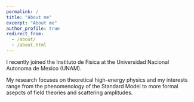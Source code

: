 ```yaml
---
permalink: /
title: "About me"
excerpt: "About me"
author_profile: true
redirect_from: 
  - /about/
  - /about.html
---
```


I recently joined the Instituto de Fisica at the Universidad Nacional Autonoma
de Mexico (UNAM).

My research focuses on theoretical high-energy physics and my interests range
from the phenomenology of the Standard Model to more formal asepcts of field
theories and scattering amplitudes.
